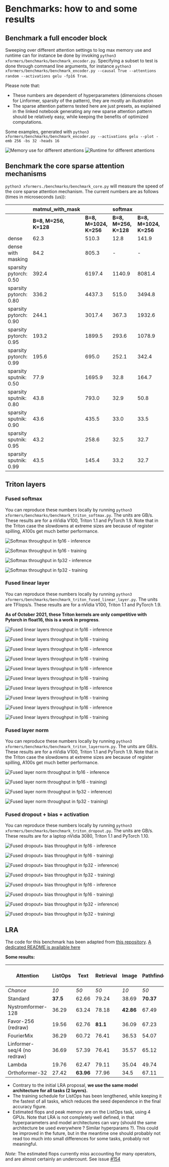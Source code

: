 
# Benchmarks: how to and some results

## Benchmark a full encoder block

Sweeping over different attention settings to log max memory use and runtime can for instance be done by invoking
`python3 xformers/benchmarks/benchmark_encoder.py`. Specifying a subset to test is done through command line arguments, for instance `python3 xformers/benchmarks/benchmark_encoder.py --causal True --attentions random --activations gelu -fp16 True`.

Please note that:

- These numbers are dependent of hyperparameters (dimensions chosen for Linformer, sparsity of the pattern), they are mostly an illustration
- The sparse attention patterns tested here are just presets, as explained in the linked notebook generating any new sparse attention pattern should be relatively easy, while keeping the benefits of optimized computations.

Some examples, generated with `python3 xformers/benchmarks/benchmark_encoder.py --activations gelu --plot -emb 256 -bs 32 -heads 16`

![Memory use for different attentions](docs/plots/memory_vs_attention.png)  ![Runtime for different attentions](docs/plots/runtime_vs_attention.png)

## Benchmark the core sparse attention mechanisms

`python3 xformers./benchmarks/benchmark_core.py` will measure the speed of the core sparse attention mechanism. The current numbers are as follows (times in microseconds (us)):

|                        | **matmul_with_mask**  |                        | **softmax**           |                        | **bmm**               |                        |
| ---------------------- | --------------------- | ---------------------- | --------------------- | ---------------------- | --------------------- | ---------------------- |
|                        | **B=8, M=256, K=128** | **B=8, M=1024, K=256** | **B=8, M=256, K=128** | **B=8, M=1024, K=256** | **B=8, M=256, K=128** | **B=8, M=1024, K=256** |
| dense                  | 62.3                  | 510.3                  | 12.8                  | 141.9                  | 31.0                  | 590.7                  |
| dense with masking     | 84.2                  | 805.3                  | -                     | -                      | -                     | -                      |
| sparsity pytorch: 0.50 | 392.4                 | 6197.4                 | 1140.9                | 8081.4                 | 577.0                 | 13830.2                |
| sparsity pytorch: 0.80 | 336.2                 | 4437.3                 | 515.0                 | 3494.8                 | 254.4                 | 5944.0                 |
| sparsity pytorch: 0.90 | 244.1                 | 3017.4                 | 367.3                 | 1932.6                 | 162.0                 | 3063.0                 |
| sparsity pytorch: 0.95 | 193.2                 | 1899.5                 | 293.6                 | 1078.9                 | 161.6                 | 1692.3                 |
| sparsity pytorch: 0.99 | 195.6                 | 695.0                  | 252.1                 | 342.4                  | 161.9                 | 433.4                  |
| sparsity sputnik: 0.50 | 77.9                  | 1695.9                 | 32.8                  | 164.7                  | 64.6                  | 1640.5                 |
| sparsity sputnik: 0.80 | 43.8                  | 793.0                  | 32.9                  | 50.8                   | 39.6                  | 703.3                  |
| sparsity sputnik: 0.90 | 43.6                  | 435.5                  | 33.0                  | 33.5                   | 39.6                  | 391.4                  |
| sparsity sputnik: 0.95 | 43.2                  | 258.6                  | 32.5                  | 32.7                   | 39.7                  | 223.6                  |
| sparsity sputnik: 0.99 | 43.5                  | 145.4                  | 33.2                  | 32.7                   | 39.7                  | 77.4                   |

## Triton layers

### Fused softmax

You can reproduce these numbers locally by running `python3 xformers/benchmarks/benchmark_triton_softmax.py`. The units are GB/s. These results are for a nVidia V100, Triton 1.1 and PyTorch 1.9.
Note that in the Triton case the slowdowns at extreme sizes are because of register spilling, A100s get much better performance.

![Softmax throughput in fp16 - inference](docs/plots/fused_softmax/Softmax_Bandwidth_FW_fp16.png)

![Softmax throughput in fp16 - training](docs/plots/fused_softmax/Softmax_Bandwidth_FW_BW_fp16.png)

![Softmax throughput in fp32 - inference](docs/plots/fused_softmax/Softmax_Bandwidth_FW_fp32.png)

![Softmax throughput in fp32 - training](docs/plots/fused_softmax/Softmax_Bandwidth_FW_BW_fp32.png)

### Fused linear layer

You can reproduce these numbers locally by running `python3 xformers/benchmarks/benchmark_triton_fused_linear_layer.py`. The units are TFlops/s. These results are for a nVidia V100, Triton 1.1 and PyTorch 1.9.

**As of October 2021, these Triton kernels are only competitive with Pytorch in float16, this is a work in progress**.

![Fused linear layers throughput in fp16 - inference](docs/plots/fused_linear/FusedLinear_fp16_FW_gelu.png)

![Fused linear layers throughput in fp16 - training](docs/plots/fused_linea/FusedLinear_fp16_FW_BW_gelu.png)

![Fused linear layers throughput in fp16 - inference](docs/plots/fused_linear/FusedLinear_fp16_FW_relu.png)

![Fused linear layers throughput in fp16 - training](docs/plots/fused_linear/FusedLinear_fp16_FW_BW_relu.png)

![Fused linear layers throughput in fp16 - inference](docs/plots/fused_linear/FusedLinear_fp16_FW_leaky_relu.png)

![Fused linear layers throughput in fp16 - training](docs/plots/fused_linear/FusedLinear_fp16_FW_BW_leaky_relu.png)

![Fused linear layers throughput in fp16 - inference](docs/plots/fused_linear/FusedLinear_fp16_FW_squared_relu.png)

![Fused linear layers throughput in fp16 - training](docs/plots/fused_linear/FusedLinear_fp16_FW_BW_squared_relu.png)

![Fused linear layers throughput in fp16 - inference](docs/plots/fused_linear/FusedLinear_fp16_FW_none.png)

![Fused linear layers throughput in fp16 - training](docs/plots/fused_line/FusedLinear_fp16_FW_BW_none.png)

### Fused layer norm

You can reproduce these numbers locally by running `python3 xformers/benchmarks/benchmark_triton_layernorm.py`. The units are GB/s. These results are for a nVidia V100, Triton 1.1 and PyTorch 1.9.
Note that in the Triton case the slowdowns at extreme sizes are because of register spilling, A100s get much better performance.

![Fused layer norm throughput in fp16 - inference](docs/plots/layer_norm/LayerNorm_FW_torch.float16.png)

![Fused layer norm throughput in fp16 - training](docs/plots/layer_norm/LayerNorm_FW+BW_torch.float16.png))

![Fused layer norm throughput in fp32 - inference](docs/plots/layer_norm/LayerNorm_FW_torch.float32.png))

![Fused layer norm throughput in fp32 - training](docs/plots/layer_norm/LayerNorm_FW+BW_torch.float32.png))

### Fused dropout + bias + activation

You can reproduce these numbers locally by running `python3 xformers/benchmarks/benchmark_triton_dropout.py`. The units are GB/s. These results are for a laptop nVidia 3080, Triton 1.1 and PyTorch 1.10.

![Fused dropout+ bias throughput in fp16 - inference](docs/plots/fused_dropout/Dropout_Bias_True_FW_torch.float16_Act:_gelu.png)

![Fused dropout+ bias throughput in fp16 - training](docs/plots/fused_dropout/Dropout_Bias_True_FW+BW_torch.float16_Act:_gelu.png))

![Fused dropout+ bias throughput in fp32 - inference](docs/plots/fused_dropout/Dropout_Bias_True_FW+BW_torch.float32_Act:_gelu.png))

![Fused dropout+ bias throughput in fp32 - training](docs/plots/fused_dropout/Dropout_Bias_True_FW+BW_torch.float32_Act:_gelu.png))

![Fused dropout+ bias throughput in fp16 - inference](docs/plots/fused_dropout/Dropout_Bias_True_FW_torch.float16_Act:_squared_relu.png)

![Fused dropout+ bias throughput in fp16 - training](docs/plots/fused_dropout/Dropout_Bias_True_FW+BW_torch.float16_Act:_squared_relu.png))

![Fused dropout+ bias throughput in fp32 - inference](docs/plots/fused_dropout/Dropout_Bias_True_FW+BW_torch.float32_Act:_squared_relu.png))

![Fused dropout+ bias throughput in fp32 - training](docs/plots/fused_dropout/Dropout_Bias_True_FW+BW_torch.float32_Act:_squared_relu.png))

## LRA

The code for this benchmark has been adapted from [this repository](https://github.com/mlpen/Nystromformer/tree/main/LRA). [A dedicated README is available here](xformers/benchmarks/LRA/README.md)

__Some results:__

| Attention                   | ListOps  | Text      | Retrieval | Image     | Pathfinder | *Avg*     | *Est. Gflops* | *Peak mem (mb)* |
| --------------------------- | -------- | --------- | --------- | --------- | ---------- | --------- | ------------- | --------------- |
| _Chance_                    | _10_     | _50_      | _50_      | _10_      | _50_       | _34_      | _0_           | _0_             |
| Standard                    | **37.5** | 62.66     | 79.24     | 38.69     | **70.37**  | **57.69** | 1.21          | 2291            |
| Nystromformer-128           | 36.29    | 63.24     | 78.18     | **42.86** | 67.49      | 57.61     | 0.62          | 383             |
| Favor-256 (redraw)          | 19.56    | 62.76     | **81.1**  | 36.09     | 67.23      | 53.35     | 0.49          | 445             |
| FourierMix                  | 36.29    | 60.72     | 76.41     | 36.53     | 54.07      | 52.8      | **0.17**      | **87**          |
| Linformer-seq/4 (no redraw) | 36.69    | 57.39     | 76.41     | 35.57     | 65.12      | 54.2      | 0.67          | 719             |
| Lambda                      | 19.76    | 62.47     | 79.11     | 35.04     | 49.74      | 49.224    | x             | 1023            |
| Orthoformer-32              | 27.42    | **63.96** | 77.96     | 34.5      | 67.11      | 54.19     | 0.187         | 155             |

- Contrary to the initial LRA proposal, __we use the same model architecture for all tasks (2 layers).__
- The training schedule for ListOps has been lengthened, while keeping it the fastest of all tasks, which reduces the seed dependence in the final accuracy figure.
- Estimated flops and peak memory are on the ListOps task, using 4 GPUs. Note that LRA is not completely well defined, in that hyperparameters and model architectures can vary (should the same architecture be used everywhere ? Similar hyperparams ?). This could be improved in the future, but in the meantime one should probably not read too much into small differences for some tasks, probably not meaningful.

_Note_: The estimated flops currently miss accounting for many operators, and are almost certainly an undercount. See issue [#154](https://github.com/fairinternal/xformers/issues/154)
